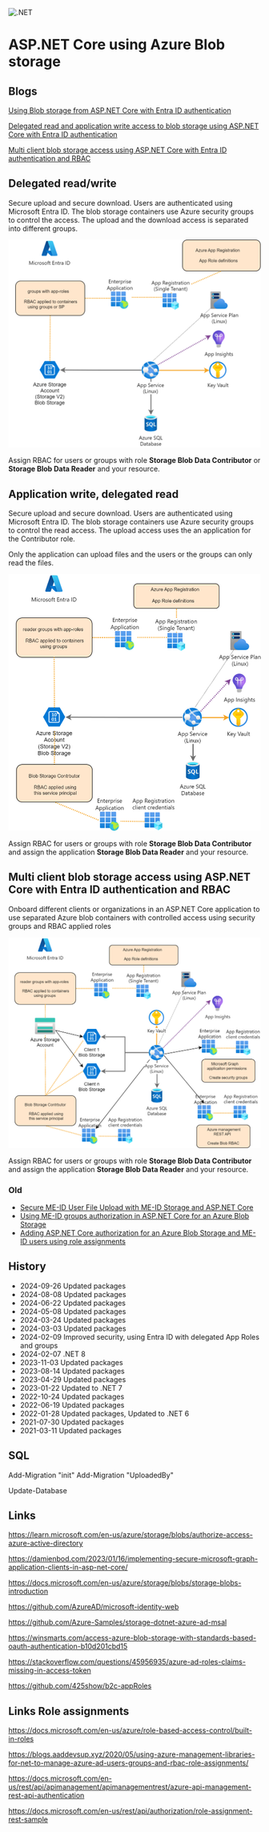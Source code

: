 ![.NET](https://github.com/damienbod/AspNetCoreAzureAdAzureStorage/workflows/.NET/badge.svg)

# ASP.NET Core using Azure Blob storage 

## Blogs

[Using Blob storage from ASP.NET Core with Entra ID authentication](https://damienbod.com/2024/02/12/using-blob-storage-from-asp-net-core-with-entra-id-authentication/)

[Delegated read and application write access to blob storage using ASP.NET Core with Entra ID authentication](https://damienbod.com/2024/02/26/delegated-read-and-application-write-access-to-blob-storage-using-asp-net-core-with-entra-id-authentication/)

[Multi client blob storage access using ASP.NET Core with Entra ID authentication and RBAC](https://damienbod.com/2024/03/04/multi-client-blob-storage-access-using-asp-net-core-with-entra-id-authentication-and-rbac/)

## Delegated read/write

Secure upload and secure download. Users are authenticated using Microsoft Entra ID. The blob storage containers use Azure security groups to control the access. The upload and the download access is separated into different groups. 

![security-context](https://github.com/damienbod/AspNetCoreEntraIdBlobStorage/blob/main/Images/diagrams-delegated.png)

Assign RBAC for users or groups with role **Storage Blob Data Contributor** or **Storage Blob Data Reader** and your resource.

## Application write, delegated read

Secure upload and secure download. Users are authenticated using Microsoft Entra ID. The blob storage containers use Azure security groups to control the read access. The upload access uses the an application for the Contributor role. 

Only the application can upload files and the users or the groups can only read the files.

![security-context](https://github.com/damienbod/AspNetCoreEntraIdBlobStorage/blob/main/Images/diagrams-app-write.png)

Assign RBAC for users or groups with role **Storage Blob Data Contributor** and assign the application **Storage Blob Data Reader** and your resource.

## Multi client blob storage access using ASP.NET Core with Entra ID authentication and RBAC

Onboard different clients or organizations in an ASP.NET Core application to use separated Azure blob containers with controlled access using security groups and RBAC applied roles

![security-context](https://github.com/damienbod/AspNetCoreEntraIdBlobStorage/blob/main/Images/diagrams-app-write-multi-tenant.png)

Assign RBAC for users or groups with role **Storage Blob Data Contributor** and assign the application **Storage Blob Data Reader** and your resource.

### Old

- [Secure ME-ID User File Upload with ME-ID Storage and ASP.NET Core](https://damienbod.com/2021/02/08/secure-azure-ad-user-account-file-upload-with-azure-ad-storage-and-asp-net-core)
- [Using ME-ID groups authorization in ASP.NET Core for an Azure Blob Storage](https://damienbod.com/2021/03/01/using-azure-ad-groups-authorization-in-asp-net-core-for-an-azure-blob-storage)
- [Adding ASP.NET Core authorization for an Azure Blob Storage and ME-ID users using role assignments](https://damienbod.com/2021/02/16/adding-asp-net-core-authorization-for-an-azure-blob-storage-and-azure-ad-users-using-role-assignments)

## History

- 2024-09-26 Updated packages
- 2024-08-08 Updated packages
- 2024-06-22 Updated packages
- 2024-05-08 Updated packages
- 2024-03-24 Updated packages
- 2024-03-03 Updated packages
- 2024-02-09 Improved security, using Entra ID with delegated App Roles and groups
- 2024-02-07 .NET 8
- 2023-11-03 Updated packages
- 2023-08-14 Updated packages
- 2023-04-29 Updated packages
- 2023-01-22 Updated to .NET 7
- 2022-10-24 Updated packages
- 2022-06-19 Updated packages
- 2022-01-28 Updated packages, Updated to .NET 6
- 2021-07-30 Updated packages
- 2021-03-11 Updated packages

## SQL

Add-Migration "init" 
Add-Migration "UploadedBy" 

Update-Database 

## Links

https://learn.microsoft.com/en-us/azure/storage/blobs/authorize-access-azure-active-directory

https://damienbod.com/2023/01/16/implementing-secure-microsoft-graph-application-clients-in-asp-net-core/

https://docs.microsoft.com/en-us/azure/storage/blobs/storage-blobs-introduction

https://github.com/AzureAD/microsoft-identity-web

https://github.com/Azure-Samples/storage-dotnet-azure-ad-msal

https://winsmarts.com/access-azure-blob-storage-with-standards-based-oauth-authentication-b10d201cbd15

https://stackoverflow.com/questions/45956935/azure-ad-roles-claims-missing-in-access-token

https://github.com/425show/b2c-appRoles

## Links Role assignments

https://docs.microsoft.com/en-us/azure/role-based-access-control/built-in-roles

https://blogs.aaddevsup.xyz/2020/05/using-azure-management-libraries-for-net-to-manage-azure-ad-users-groups-and-rbac-role-assignments/

https://docs.microsoft.com/en-us/rest/api/apimanagement/apimanagementrest/azure-api-management-rest-api-authentication

https://docs.microsoft.com/en-us/rest/api/authorization/role-assignment-rest-sample

